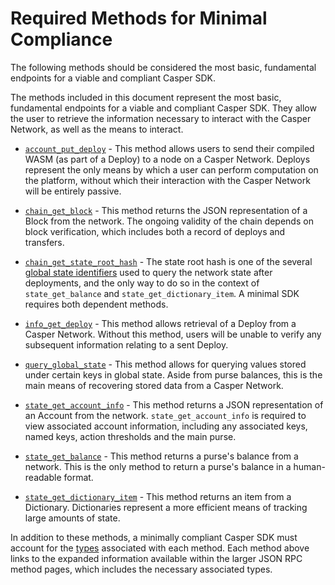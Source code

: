 # Required Methods for Minimal Compliance

The following methods should be considered the most basic, fundamental endpoints for a viable and compliant Casper SDK. 

The methods included in this document represent the most basic, fundamental endpoints for a viable and compliant Casper SDK. They allow the user to retrieve the information necessary to interact with the Casper Network, as well as the means to interact.

* [`account_put_deploy`](../json-rpc-transactional#account-put-deploy) - This method allows users to send their compiled WASM (as part of a Deploy) to a node on a Casper Network. Deploys represent the only means by which a user can perform computation on the platform, without which their interaction with the Casper Network will be entirely passive.

* [`chain_get_block`](../json-rpc-informational#chain-get-block) - This method returns the JSON representation of a Block from the network. The ongoing validity of the chain depends on block verification, which includes both a record of deploys and transfers.

* [`chain_get_state_root_hash`](../json-rpc-informational#chain-get-state-root-hash) - The state root hash is one of the several [global state identifiers](../types_chain#globalstateidentifier) used to query the network state after deployments, and the only way to do so in the context of `state_get_balance` and `state_get_dictionary_item`. A minimal SDK requires both dependent methods.

* [`info_get_deploy`](../json-rpc-informational#info-get-deploy) - This method allows retrieval of a Deploy from a Casper Network. Without this method, users will be unable to verify any subsequent information relating to a sent Deploy.

* [`query_global_state`](../json-rpc-informational#query-global-state) - This method allows for querying values stored under certain keys in global state. Aside from purse balances, this is the main means of recovering stored data from a Casper Network.

* [`state_get_account_info`](../json-rpc-informational#state-get-account-info) - This method returns a JSON representation of an Account from the network. `state_get_account_info` is required to view associated account information, including any associated keys, named keys, action thresholds and the main purse.

* [`state_get_balance`](../json-rpc-informational#state-get-balance) - This method returns a purse's balance from a network. This is the only method to return a purse's balance in a human-readable format.

* [`state_get_dictionary_item`](../json-rpc-informational#state-get-dictionary-item) - This method returns an item from a Dictionary. Dictionaries represent a more efficient means of tracking large amounts of state.

In addition to these methods, a minimally compliant Casper SDK must account for the [types](../types_chain) associated with each method. Each method above links to the expanded information available within the larger JSON RPC method pages, which includes the necessary associated types.
